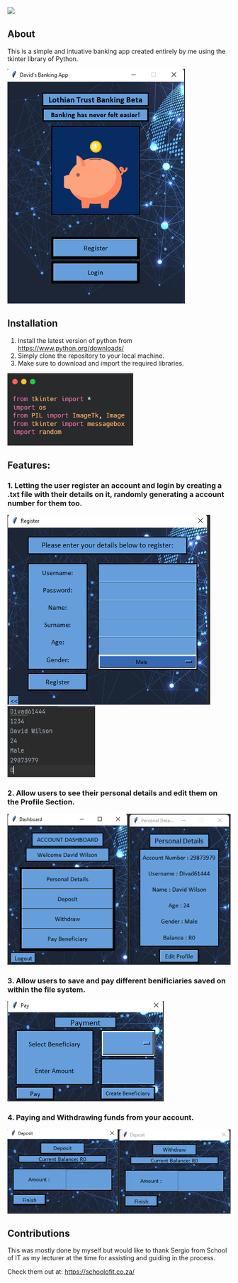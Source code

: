 ![](Banking_app/Images/💲Banking_App💲.png)

## About
This is a simple and intuative banking app created entirely by me using the tkinter library of Python.

![](Banking_app/Images/Main%20Screen.png)

## Installation
1. Install the latest version of python from https://www.python.org/downloads/
2. Simply clone the repository to your local machine.
3. Make sure to download and import the required libraries.

![](Banking_app/Images/carbon%20(1).png)




## Features:

### 1. Letting the user register an account and login by creating a .txt file with their details on it, randomly generating a account number for them too.

![](Banking_app/Images/Register.png)
![](Banking_app/Images/Saved%20Txt%20Info.png)


### 2. Allow users to see their personal details and edit them on the Profile Section.

![](Banking_app/Images/Profile.png)


### 3. Allow users to save and pay different benificiaries saved on within the file system.

![](Banking_app/Images/Pay_Benificiary.png)


### 4. Paying and Withdrawing funds from your account.

![](Banking_app/Images/Pay_and_Withdraw.png)


## Contributions

This was mostly done by myself but would like to thank Sergio from School of IT as my lecturer at the time for assisting and guiding in the process.

Check them out at:
https://schoolofit.co.za/

